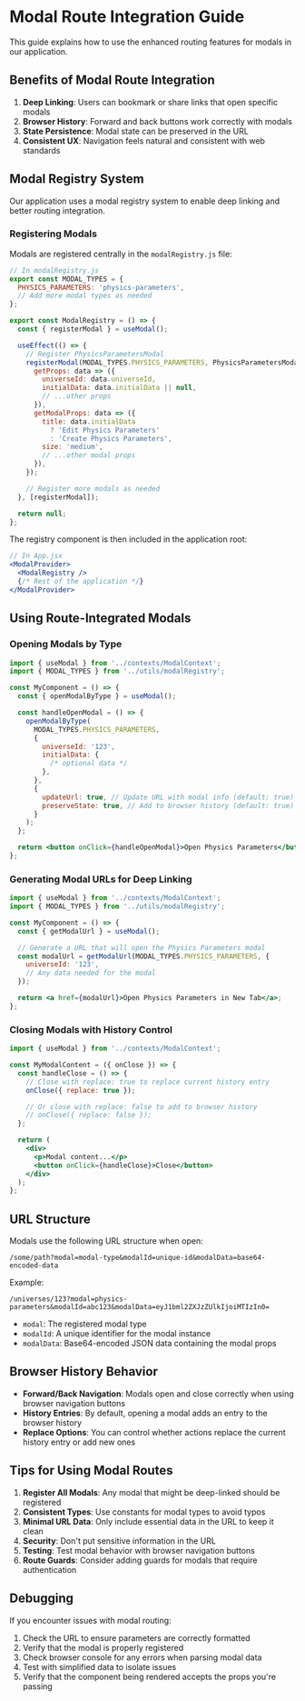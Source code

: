 # Modal Route Integration Guide

This guide explains how to use the enhanced routing features for modals in our application.

## Benefits of Modal Route Integration

1. **Deep Linking**: Users can bookmark or share links that open specific modals
2. **Browser History**: Forward and back buttons work correctly with modals
3. **State Persistence**: Modal state can be preserved in the URL
4. **Consistent UX**: Navigation feels natural and consistent with web standards

## Modal Registry System

Our application uses a modal registry system to enable deep linking and better routing integration.

### Registering Modals

Modals are registered centrally in the `modalRegistry.js` file:

```jsx
// In modalRegistry.js
export const MODAL_TYPES = {
  PHYSICS_PARAMETERS: 'physics-parameters',
  // Add more modal types as needed
};

export const ModalRegistry = () => {
  const { registerModal } = useModal();

  useEffect(() => {
    // Register PhysicsParametersModal
    registerModal(MODAL_TYPES.PHYSICS_PARAMETERS, PhysicsParametersModal, {
      getProps: data => ({
        universeId: data.universeId,
        initialData: data.initialData || null,
        // ...other props
      }),
      getModalProps: data => ({
        title: data.initialData
          ? 'Edit Physics Parameters'
          : 'Create Physics Parameters',
        size: 'medium',
        // ...other modal props
      }),
    });

    // Register more modals as needed
  }, [registerModal]);

  return null;
};
```

The registry component is then included in the application root:

```jsx
// In App.jsx
<ModalProvider>
  <ModalRegistry />
  {/* Rest of the application */}
</ModalProvider>
```

## Using Route-Integrated Modals

### Opening Modals by Type

```jsx
import { useModal } from '../contexts/ModalContext';
import { MODAL_TYPES } from '../utils/modalRegistry';

const MyComponent = () => {
  const { openModalByType } = useModal();

  const handleOpenModal = () => {
    openModalByType(
      MODAL_TYPES.PHYSICS_PARAMETERS,
      {
        universeId: '123',
        initialData: {
          /* optional data */
        },
      },
      {
        updateUrl: true, // Update URL with modal info (default: true)
        preserveState: true, // Add to browser history (default: true)
      }
    );
  };

  return <button onClick={handleOpenModal}>Open Physics Parameters</button>;
};
```

### Generating Modal URLs for Deep Linking

```jsx
import { useModal } from '../contexts/ModalContext';
import { MODAL_TYPES } from '../utils/modalRegistry';

const MyComponent = () => {
  const { getModalUrl } = useModal();

  // Generate a URL that will open the Physics Parameters modal
  const modalUrl = getModalUrl(MODAL_TYPES.PHYSICS_PARAMETERS, {
    universeId: '123',
    // Any data needed for the modal
  });

  return <a href={modalUrl}>Open Physics Parameters in New Tab</a>;
};
```

### Closing Modals with History Control

```jsx
import { useModal } from '../contexts/ModalContext';

const MyModalContent = ({ onClose }) => {
  const handleClose = () => {
    // Close with replace: true to replace current history entry
    onClose({ replace: true });

    // Or close with replace: false to add to browser history
    // onClose({ replace: false });
  };

  return (
    <div>
      <p>Modal content...</p>
      <button onClick={handleClose}>Close</button>
    </div>
  );
};
```

## URL Structure

Modals use the following URL structure when open:

```
/some/path?modal=modal-type&modalId=unique-id&modalData=base64-encoded-data
```

Example:

```
/universes/123?modal=physics-parameters&modalId=abc123&modalData=eyJ1bml2ZXJzZUlkIjoiMTIzIn0=
```

- `modal`: The registered modal type
- `modalId`: A unique identifier for the modal instance
- `modalData`: Base64-encoded JSON data containing the modal props

## Browser History Behavior

- **Forward/Back Navigation**: Modals open and close correctly when using browser navigation buttons
- **History Entries**: By default, opening a modal adds an entry to the browser history
- **Replace Options**: You can control whether actions replace the current history entry or add new ones

## Tips for Using Modal Routes

1. **Register All Modals**: Any modal that might be deep-linked should be registered
2. **Consistent Types**: Use constants for modal types to avoid typos
3. **Minimal URL Data**: Only include essential data in the URL to keep it clean
4. **Security**: Don't put sensitive information in the URL
5. **Testing**: Test modal behavior with browser navigation buttons
6. **Route Guards**: Consider adding guards for modals that require authentication

## Debugging

If you encounter issues with modal routing:

1. Check the URL to ensure parameters are correctly formatted
2. Verify that the modal is properly registered
3. Check browser console for any errors when parsing modal data
4. Test with simplified data to isolate issues
5. Verify that the component being rendered accepts the props you're passing

```

```

